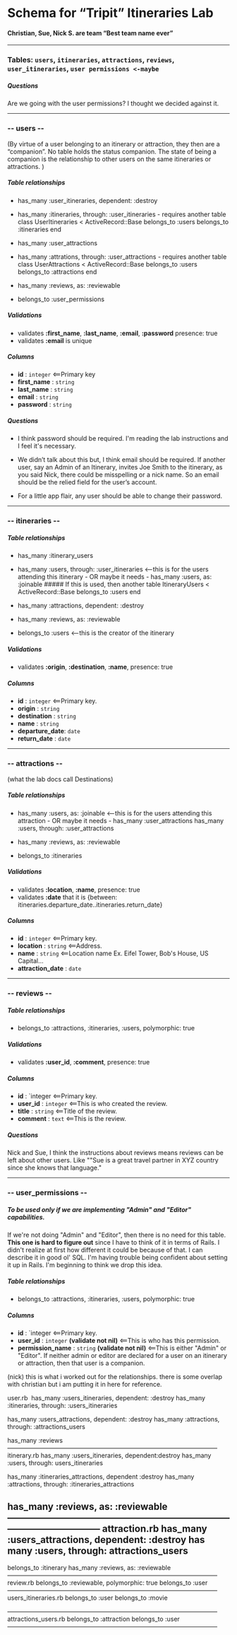 # Schema for “Tripit” Itineraries Lab
#### Christian, Sue, Nick S. are team “Best team name ever”

-------------------------------------------
### Tables: `users`, `itineraries`, `attractions`, `reviews`, `user_itineraries`, `user permissions <-maybe`
##### Questions
Are we going with the user permissions? I thought we decided against it.

-------------------------------------------
### -- users --
(By virtue of a user belonging to an itinerary or attraction, they then are a “companion”. No table holds the status companion. The state of being a companion is the relationship to other users on the same itineraries or attractions. )

##### Table relationships
- has_many :user_itineraries, dependent: :destroy
- has_many :itineraries, through: :user_itineraries
		- requires another table
		class UserItineraries < ActiveRecord::Base
		  belongs_to :users
		  belongs_to :itineraries
		end

- has_many :user_attractions
- has_many :attrations, through: :user_attractions
		- requires another table
		class UserAttractions < ActiveRecord::Base
		  belongs_to :users
		  belongs_to :attractions
		end

- has_many :reviews, as: :reviewable

- belongs_to :user_permissions

##### Validations
- validates __:first_name__, __:last_name__, __:email__, __:password__ presence: true
- validates __:email__ is unique

##### Columns
- __id__			: `integer` <==Primary key
- __first_name__	: `string`
- __last_name__		: `string`
- __email__			: `string`
- __password__		: `string`

##### Questions
- I think password should be required. I'm reading the lab instructions and I feel it's necessary.

- We didn’t talk about this but, I think email should be required. If another user, say an Admin of an Itinerary, invites Joe Smith to the itinerary, as you said Nick, there could be misspelling or a nick name. So an email should be the relied field for the user’s account.

- For a little app flair, any user should be able to change their password.

-------------------------------------------
### -- itineraries --
##### Table relationships
- has_many :itinerary_users
- has_many :users, through: :user_itineraries   <--this is for the users attending this itinerary
	  - OR maybe it needs - 
	  has_many :users, as: :joinable
	  ##### If this is used, then another table
	  ItineraryUsers < ActiveRecord::Base
		belongs_to :users
	  end


- has_many :attractions, dependent: :destroy

- has_many :reviews, as: :reviewable

- belongs_to :users   <--this is the creator of the itinerary

##### Validations
- validates __:origin__, __:destination__, __:name__, presence: true

##### Columns
- __id__			: `integer` <==Primary key.
- __origin__		: `string`
- __destination__	: `string`
- __name__			: `string`
- __departure_date__: `date`
- __return_date__	: `date`

-------------------------------------------
### -- attractions --
(what the lab docs call Destinations)
##### Table relationships
- has_many :users, as: :joinable   <--this is for the users attending this attraction
	  - OR maybe it needs - 
	  has_many :user_attractions
	  has_many :users, through: :user_attractions

- has_many :reviews, as: :reviewable

- belongs_to :itineraries

##### Validations
- validates __:location__, __:name__, presence: true
- validates __:date__ that it is {between: itineraries.departure_date..itineraries.return_date}

##### Columns
- __id__		: `integer` <==Primary key.
- __location__	: `string`  <==Address.
- __name__		: `string`  <==Location name Ex. Eifel Tower, Bob's House, US Capital...
- __attraction_date__		: `date`

-------------------------------------------
### -- reviews --
##### Table relationships
- belongs_to :attractions, :itineraries, :users, polymorphic: true

##### Validations
- validates __:user_id__, __:comment__, presence: true

##### Columns
- __id__ : `integer <==Primary key.
- __user_id__		: `integer` <==This is who created the review.
- __title__		: `string`  <==Title of the review.
- __comment__		: `text`  <==This is the review.

##### Questions
Nick and Sue, I think the instructions about reviews means reviews can be left about other users. Like ""Sue is a great travel partner in XYZ country since she knows that language."

-------------------------------------------
### -- user_permissions --
##### To be used only if we are implementing "Admin" and "Editor" capabilities.
If we're not doing "Admin" and "Editor", then there is no need for this table. __This one is hard to figure out__ since I have to think of it in terms of Rails. I didn't realize at first how different it could be because of that. I can describe it in good ol' SQL. I'm having trouble being confident about setting it up in Rails. I'm beginning to think we drop this idea.

##### Table relationships
- belongs_to :attractions, :itineraries, :users, polymorphic: true

##### Columns
- __id__ : `integer <==Primary key.
- __user_id__		: `integer` __(validate not nil)__  <==This is who has this permission.
- __permission_name__		: `string` __(validate not nil)__  <==This is either "Admin" or "Editor". If neither admin or editor are declared for a user on an itinerary or attraction, then that user is a companion.

  
(nick) this is what i worked out for the relationships. there is some overlap with christian but i am putting it in here for reference.

user.rb  has_many :users_itineraries, dependent: :destroy
has_many :itineraries, through: :users_itineraries

has_many :users_attractions, dependent: :destroy
has_many :attractions, through: :attractions_users 

has_many :reviews
——————————————————————————————————
itinerary.rb has_many :users_itineraries, dependent:destroy
has_many :users, through: users_itineraries

has_many :itineraries_attractions, dependent :destroy
has_many :attractions, through: :itineraries_attractions

has_many :reviews, as: :reviewable
——————————————————————————————————
attraction.rb
has_many :users_attractions, dependent: :destroy
has many :users, through: attractions_users
----------------------------------
belongs_to :itinerary
has_many :reviews, as: :reviewable
——————————————————————————————————
review.rb 
belongs_to :reviewable, polymorphic: true
belongs_to :user
——————————————————————————————————
users_itineraries.rb
belongs_to :user
belongs_to :movie

——————————————————————————————————
attractions_users.rb
belongs_to :attraction
belongs_to :user
——————————————————————————————————

